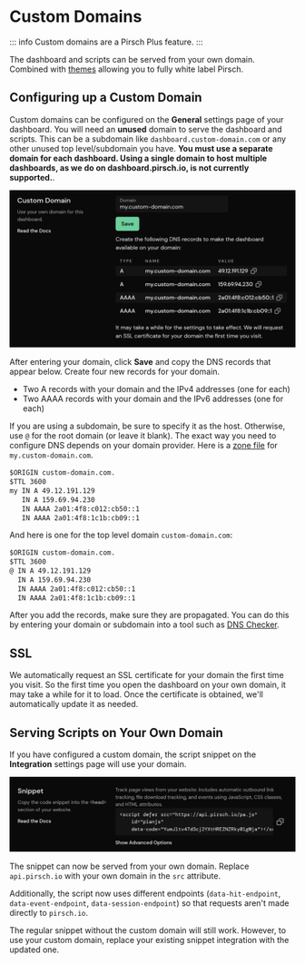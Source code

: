 # Custom Domains

::: info
Custom domains are a Pirsch Plus feature.
:::

The dashboard and scripts can be served from your own domain. Combined with [themes](/advanced/theme) allowing you to fully white label Pirsch.

## Configuring up a Custom Domain

Custom domains can be configured on the **General** settings page of your dashboard. You will need an **unused** domain to serve the dashboard and scripts. This can be a subdomain like `dashboard.custom-domain.com` or any other unused top level/subdomain you have. **You must use a separate domain for each dashboard. Using a single domain to host multiple dashboards, as we do on dashboard.pirsch.io, is not currently supported.**.

![Custom Domain Settings](../static/advanced/custom-domain-settings.png)

After entering your domain, click **Save** and copy the DNS records that appear below. Create four new records for your domain.

* Two A records with your domain and the IPv4 addresses (one for each)
* Two AAAA records with your domain and the IPv6 addresses (one for each)

If you are using a subdomain, be sure to specify it as the host. Otherwise, use `@` for the root domain (or leave it blank). The exact way you need to configure DNS depends on your domain provider. Here is a [zone file](https://en.wikipedia.org/wiki/Zone_file) for `my.custom-domain.com`.

```
$ORIGIN custom-domain.com.
$TTL 3600
my IN A 49.12.191.129
   IN A 159.69.94.230
   IN AAAA 2a01:4f8:c012:cb50::1
   IN AAAA 2a01:4f8:1c1b:cb09::1
```

And here is one for the top level domain `custom-domain.com`:

```
$ORIGIN custom-domain.com.
$TTL 3600
@ IN A 49.12.191.129
  IN A 159.69.94.230
  IN AAAA 2a01:4f8:c012:cb50::1
  IN AAAA 2a01:4f8:1c1b:cb09::1
```

After you add the records, make sure they are propagated. You can do this by entering your domain or subdomain into a tool such as [DNS Checker](https://dnschecker.org/).

## SSL

We automatically request an SSL certificate for your domain the first time you visit. So the first time you open the dashboard on your own domain, it may take a while for it to load. Once the certificate is obtained, we'll automatically update it as needed.

## Serving Scripts on Your Own Domain

If you have configured a custom domain, the script snippet on the **Integration** settings page will use your domain.

![Custom Domain Snippets](../static/advanced/custom-domain-snippets.png)

The snippet can now be served from your own domain. Replace `api.pirsch.io` with your own domain in the `src` attribute.

Additionally, the script now uses different endpoints (`data-hit-endpoint`, `data-event-endpoint`, `data-session-endpoint`) so that requests aren't made directly to `pirsch.io`.

The regular snippet without the custom domain will still work. However, to use your custom domain, replace your existing snippet integration with the updated one.
